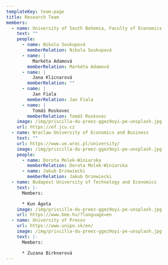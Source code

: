```yaml
---
templateKey: team-page
title: Research Team
members:
  - name: University of South Bohemia, Faculty of Economics
    text: ""
    people:
      - name: Nikola Soukupová
        memberRelation: Nikola Soukupová
      - name: |
          Markéta Adamová
        memberRelation: Markéta Adamová
      - name: |
          Jana Klicnarová
        memberRelation: ""
      - name: |
          Jan Fiala
        memberRelation: Jan Fiala
      - name: |
          Tomáš Roskovec
        memberRelation: Tomáš Roskovec
    image: /img/priscilla-du-preez-ggez9oyi-pe-unsplash.jpg
    url: https://ef.jcu.cz
  - name: Wroclaw University of Economics and Business
    text: ""
    url: https://www.ue.wroc.pl/university/
    image: /img/priscilla-du-preez-ggez9oyi-pe-unsplash.jpg
    people:
      - name: Dorota Molek-Winiarska
        memberRelation: Dorota Molek-Winiarska
      - name: Jakub Drzewiecki
        memberRelation: Jakub Drzewiecki
  - name: Budapest University of Technology and Economics
    text: |-
      M﻿embers:

      * Kun Ágota
    image: /img/priscilla-du-preez-ggez9oyi-pe-unsplash.jpg
    url: https://www.bme.hu/?language=en
  - name: University of Presov
    url: https://www.unipo.sk/en/
    image: /img/priscilla-du-preez-ggez9oyi-pe-unsplash.jpg
    text: |-
      M﻿embers:

      * Zuzana Birknerová
---
```

